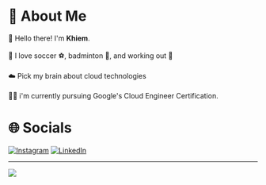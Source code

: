 # 💫 About Me
🙌 Hello there! I'm **Khiem**.<br/><br/>
🎯 I love soccer ⚽, badminton 🏸, and working out 💪<br/><br/>
☁️ Pick my brain about cloud technologies<br/><br/>
🧑‍💻 i'm currently pursuing Google's Cloud Engineer Certification.


# 🌐 Socials
[![Instagram](https://img.shields.io/badge/Instagram-%23E4405F.svg?logo=Instagram&logoColor=white)](https://instagram.com/ntdkhiem) [![LinkedIn](https://img.shields.io/badge/LinkedIn-%230077B5.svg?logo=linkedin&logoColor=white)](https://linkedin.com/in/ntd-khiem) 

---
[![](https://visitcount.itsvg.in/api?id=ntdkhiem&icon=3&color=0)](https://visitcount.itsvg.in)

<!-- Proudly created with GPRM ( https://gprm.itsvg.in ) -->
